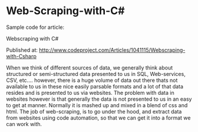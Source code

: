 # Web-Scraping-with-C#

Sample code for article:

Webscraping with C#

Published at: http://www.codeproject.com/Articles/1041115/Webscraping-with-Csharp

When we think of different sources of data, we generally think about structured or semi-structured data presented to us in SQL, Web-services, CSV, etc.... however, there is a huge volume of data out there thats not available to us in these nice easily parsable formats and a lot of that data resides and is presented to us via websites. The problem with data in websites however is that generally the data is not presented to us in an easy to get at manner. Normally it is mashed up and mixed in a blend of css and html. The job of web-scraping, is to go under the hood, and extract data from websites using code automation, so that we can get it into a format we can work with. 

